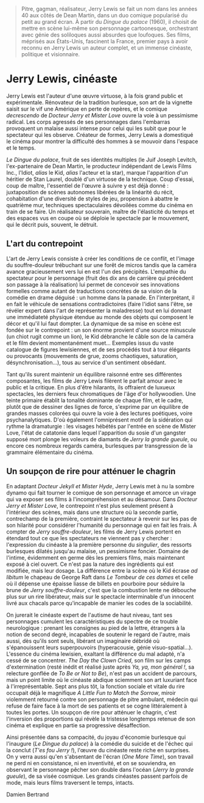 > Pitre, gagman, réalisateur, Jerry Lewis se fait un nom dans les années 40 aux côtés de Dean Martin, dans un duo comique popularisé du petit au grand écran. À partir du _Dingue du palace_ (1960), il choisit de mettre en scène lui-même son personnage cartoonesque, orchestrant avec génie des soliloques aussi absurdes que loufoques. Ses films, méprisés aux États-Unis, fascinent la France, premier pays à avoir reconnu en Jerry Lewis un auteur complet, et un immense cinéaste, politique et visionnaire.

# Jerry Lewis, cinéaste

Jerry Lewis est l'auteur d'une œuvre virtuose, à la fois grand public et expérimentale. Rénovateur de la tradition burlesque, son art de la vignette saisit sur le vif une Amérique en perte de repères, et le comique _decrescendo_ de _Docteur Jerry et Mister Love_ ouvre la voie à un pessimisme radical. Les corps agressés de ses personnages dans l'embarras provoquent un malaise aussi intense pour celui qui les subit que pour le spectateur qui les observe. Créateur de formes, Jerry Lewis a domestiqué le cinéma pour montrer la difficulté des hommes à se mouvoir dans l'espace et le temps.

_Le Dingue du palace_, fruit de ses identités multiples (le Juif Joseph Levitch, l'ex-partenaire de Dean Martin, le producteur indépendant de Lewis Films Inc., l'Idiot, _alias_ le Kid, _alias_ l'acteur et la star), marque l'apparition d'un héritier de Stan Laurel, doublé d'un virtuose de la technique. Coup d'essai, coup de maître, l'essentiel de l'œuvre à suivre y est déjà donné : juxtaposition de scènes autonomes libérées de la linéarité du récit, cohabitation d'une diversité de styles de jeu, propension à abattre le quatrième mur, techniques spectaculaires dévoilées comme du cinéma en train de se faire. Un réalisateur souverain, maître de l'élasticité du temps et des espaces vus en coupe où se déploie le spectacle par le mouvement, qui le décrit puis, souvent, le détruit.

## L'art du contrepoint

L'art de Jerry Lewis consiste à créer les conditions de ce conflit, et l'image du souffre-douleur trébuchant sur une forêt de micros tandis que la caméra avance gracieusement vers lui en est l'un des précipités. L'empathie du spectateur pour le personnage (fruit des dix ans de carrière qui précèdent son passage à la réalisation) lui permet de concevoir ses innovations formelles comme autant de traductions concrètes de sa vision de la comédie en drame déguisé : un homme dans la panade. En l'interprétant, il en fait le véhicule de sensations contradictoires (faire l'idiot sans l'être, se révéler expert dans l'art de représenter la maladresse) tout en lui donnant une immédiateté physique étendue au monde des objets qui composent le décor et qu'il lui faut dompter. La dynamique de sa mise en scène est fondée sur le contrepoint : un son énorme provient d'une source minuscule (un chiot rugit comme un lion), le Kid débranche le câble son de la caméra et le film devient momentanément muet... Exemples issus du vaste catalogue de figures lewisiennes, et de ses procédés tout à tour élégants ou provocants (mouvements de grue, zooms chaotiques, saturation, désynchronisation...), tous au service d'un sentiment obsédant.

Tant qu'ils surent maintenir un équilibre raisonné entre ses différentes composantes, les films de Jerry Lewis filèrent le parfait amour avec le public et la critique. En plus d'être hilarants, ils offraient de luxueux spectacles, les derniers feux chromatiques de l'âge d'or hollywoodien. Une teinte primaire établit la tonalité dominante de chaque film, et le cadre, plutôt que de dessiner des lignes de force, s'exprime par un équilibre de grandes masses colorées qui ouvre la voie à des lectures poétiques, voire psychanalytiques. D'où également l'omniprésent motif de la sidération qui rythme la dramaturgie : les visages hébétés par l'entrée en scène de Mister Love, l'état de catatonie dans lequel l'apparition du sosie d'un gangster supposé mort plonge les voleurs de diamants de _Jerry la grande gueule_, ou encore ces nombreux regards caméra, burlesques par transgression de la grammaire élémentaire du cinéma.

## Un soupçon de rire pour atténuer le chagrin

En adaptant _Docteur Jekyll et Mister Hyde_, Jerry Lewis met à nu la sombre dynamo qui fait tourner le comique de son personnage et amorce un virage qui va exposer ses films à l'incompréhension et au désamour. Dans _Docteur Jerry et Mister Love_, le contrepoint n'est plus seulement présent à l'intérieur des scènes, mais dans une structure où la seconde partie, contrechamp de la première, contraint le spectateur à revenir sur les pas de son hilarité pour considérer l'humanité du personnage qui en fait les frais. À compter de _Jerry souffre-douleur_, les films de Jerry Lewis portent en étendard tout ce que les spectateurs ne viennent pas y chercher : l'expression du cinéaste à la première personne du _singulier_, des ressorts burlesques dilatés jusqu'au malaise, un pessimisme foncier. Domaine de l'intime, évidemment en germe dès les premiers films, mais maintenant exposé à ciel ouvert. Ce n'est pas la nature des ingrédients qui est modifiée, mais leur dosage. La différence entre la scène où le Kid écrase _ad libitum_ le chapeau de George Raft dans _Le Tombeur de ces dames_ et celle où il dépense une épaisse liasse de billets en pourboire pour séduire la brune de _Jerry souffre-douleur_, c'est que la combustion lente ne débouche plus sur un rire libérateur, mais sur le spectacle interminable d'un innocent livré aux chacals parce qu'incapable de manier les codes de la sociabilité.

On jurerait le cinéaste expert de l'autisme de haut niveau, tant ses personnages cumulent les caractéristiques du spectre de ce trouble neurologique : prenant les consignes au pied de la lettre, étrangers à la notion de second degré, incapables de soutenir le regard de l'autre, mais aussi, dès qu'ils sont seuls, libérant un imaginaire débridé où s'épanouissent leurs superpouvoirs (hyperacousie, génie visuo-spatial...). L'essence du cinéma lewisien, exaltant la différence du mal adapté, n'a cessé de se concentrer. _The Day the Clown Cried_, son film sur les camps d'extermination (resté inédit et réalisé juste après _Ya, ya, mon général !_, sa relecture gonflée de _To Be or Not to Be_), n'est pas un accident de parcours, mais un point limite où le cinéaste abdique sciemment son art luxuriant face à l'irreprésentable. Sept ans plus tôt, la fonction sociale et vitale du rire occupait déjà le magnifique _A Little Fun to Match the Sorrow_, miroir violemment retourné contre son personnage de pitre ambulant, médecin qui refuse de faire face à la mort de ses patients et se cogne littéralement à toutes les portes. Un soupçon de rire pour atténuer le chagrin, c'est l'inversion des proportions qui révèle la tristesse longtemps retenue de son cinéma et explique en partie sa progressive désaffection.

Ainsi présentée dans sa compacité, du joyau d'économie burlesque qui l'inaugure (_Le Dingue du palace_) à la comédie du suicide et de l'échec qui la conclut (_T'es fou Jerry !_), l'œuvre du cinéaste reste riche en surprises. On y verra aussi qu'en s'absentant de l'écran (_One More Time_), son travail ne perd ni en consistance, ni en inventivité, et on se souviendra, en observant le personnage pêcher son double dans l'océan (_Jerry la grande gueule_), de sa visée cosmique. Les grands cinéastes passent parfois de mode, mais leurs films traversent le temps, intacts.

Damien Bertrand
